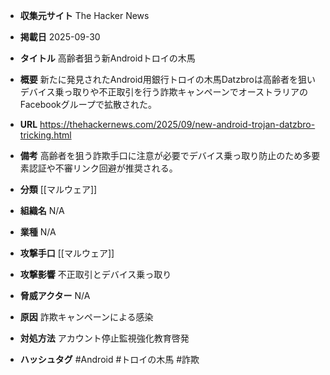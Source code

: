 - **収集元サイト**
The Hacker News

- **掲載日**
2025-09-30

- **タイトル**
高齢者狙う新Androidトロイの木馬

- **概要**
新たに発見されたAndroid用銀行トロイの木馬Datzbroは高齢者を狙いデバイス乗っ取りや不正取引を行う詐欺キャンペーンでオーストラリアのFacebookグループで拡散された。

- **URL**
https://thehackernews.com/2025/09/new-android-trojan-datzbro-tricking.html

- **備考**
高齢者を狙う詐欺手口に注意が必要でデバイス乗っ取り防止のため多要素認証や不審リンク回避が推奨される。

- **分類**
[[マルウェア]]

- **組織名**
N/A

- **業種**
N/A

- **攻撃手口**
[[マルウェア]]

- **攻撃影響**
不正取引とデバイス乗っ取り

- **脅威アクター**
N/A

- **原因**
詐欺キャンペーンによる感染

- **対処方法**
アカウント停止監視強化教育啓発

- **ハッシュタグ**
#Android #トロイの木馬 #詐欺
